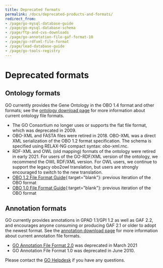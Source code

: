 ```yaml
---
title: Deprecated formats
permalink: /docs/deprecated-products-and-formats/
redirect_from: 
- /page/go-mysql-database-guide
- /page/go-mysql-database-schema
- /page/ftp-and-cvs-downloads
- /page/go-annotation-file-gaf-format-10
- /page/go-rdfxml-file-format
- /page/lead-database-guide
- /page/go-tools-registry
---
```


# Deprecated formats

## Ontology formats

GO currently provides the Gene Ontology in the OBO 1.4 format and other formats; see the [ontology download page](/docs/download-ontology/) for more information about current ontology file formats. 

+ The GO Consortium no longer uses or supports the flat file format, which was deprecated in 2009.
+ OBO-XML and FASTA files were retired in 2018.   OBO-XML was a direct XML serialization of the OBO 1.2 format specification. The schema is specified using RELAX-NG compact syntax: obo-xml.rnc.
+ RDF-XML and OWL (old mapping) formats of the ontology were retired in early 2021. For users of the GO-RDF/XML version of the ontology, we recommend the OWL RDF/XML version. For OWL users, we continue to support the legacy obo2owl translation, but users are strongly encouraged to switch to the new translation. 
+ [OBO 1.2 File Format Guide](http://owlcollab.github.io/oboformat/doc/GO.format.obo-1_2.html){:target="blank"}: previous iteration of the OBO format
+ [OBO 1.0 File Format Guide](http://owlcollab.github.io/oboformat/doc/GO.format.obo-1_0.html){:target="blank"}: previous iteration of the OBO format

## Annotation formats

GO currently provides annotations in GPAD 1.1/GPI 1.2 as well as GAF 2.2, and encourages anyone consuming or producing GAF 2.1 or older to adopt the newest format. See the [annotation download page](/docs/download-go-annotations/) for more information about current annotation file formats.

+  [GO Annotation File Format 2.0](/docs/go-annotation-file-gaf-format-2.0/) was deprecated in March 2021 
+  GO Annotation File Format 1.0 was deprecated in June 2010. 

Please contact the <a href="http://help.geneontology.org">GO Helpdesk</a> if you have any questions.
